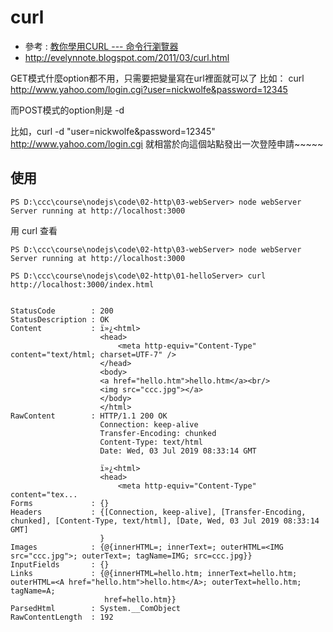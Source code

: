 # curl

* 參考 : [教你學用CURL --- 命令行瀏覽器](http://blog.xuite.net/asd.wang/alog/268420-%E6%95%99%E4%BD%A0%E5%AD%B8%E7%94%A8CURL+---+%E5%91%BD%E4%BB%A4%E8%A1%8C%E7%80%8F%E8%A6%BD%E5%99%A8+)
* http://evelynnote.blogspot.com/2011/03/curl.html

GET模式什麼option都不用，只需要把變量寫在url裡面就可以了
比如：
curl http://www.yahoo.com/login.cgi?user=nickwolfe&password=12345

而POST模式的option則是 -d

比如，curl -d "user=nickwolfe&password=12345" http://www.yahoo.com/login.cgi
就相當於向這個站點發出一次登陸申請~~~~~

## 使用

```
PS D:\ccc\course\nodejs\code\02-http\03-webServer> node webServer
Server running at http://localhost:3000

```

用 curl 查看

```
PS D:\ccc\course\nodejs\code\02-http\03-webServer> node webServer
Server running at http://localhost:3000

PS D:\ccc\course\nodejs\code\02-http\01-helloServer> curl http://localhost:3000/index.html


StatusCode        : 200
StatusDescription : OK
Content           : ï»¿<html>
                    <head>
                        <meta http-equiv="Content-Type" content="text/html; charset=UTF-7" />
                    </head>
                    <body>
                    <a href="hello.htm">hello.htm</a><br/>
                    <img src="ccc.jpg"></a>
                    </body>
                    </html>
RawContent        : HTTP/1.1 200 OK
                    Connection: keep-alive
                    Transfer-Encoding: chunked
                    Content-Type: text/html
                    Date: Wed, 03 Jul 2019 08:33:14 GMT

                    ï»¿<html>
                    <head>
                        <meta http-equiv="Content-Type" content="tex...
Forms             : {}
Headers           : {[Connection, keep-alive], [Transfer-Encoding, chunked], [Content-Type, text/html], [Date, Wed, 03 Jul 2019 08:33:14 GMT]
                    }
Images            : {@{innerHTML=; innerText=; outerHTML=<IMG src="ccc.jpg">; outerText=; tagName=IMG; src=ccc.jpg}}
InputFields       : {}
Links             : {@{innerHTML=hello.htm; innerText=hello.htm; outerHTML=<A href="hello.htm">hello.htm</A>; outerText=hello.htm; tagName=A;
                     href=hello.htm}}
ParsedHtml        : System.__ComObject
RawContentLength  : 192
```
